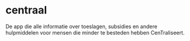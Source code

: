 # centraal
De app die alle informatie over toeslagen, subsidies en andere hulpmiddelen voor mensen die minder te besteden hebben CenTraliseert. 
